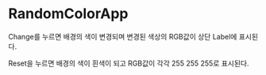 # RandomColorApp
Change를 누르면 배경의 색이 변경되며 변경된 색상의 RGB값이 상단 Label에 표시된다.

Reset을 누르면 배경의 색이 흰색이 되고 RGB값이 각각 255 255 255로 표시된다.
